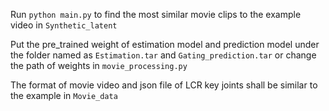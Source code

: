 Run `python main.py` to find the most similar movie clips to the example video in `Synthetic_latent`

Put the pre_trained weight of estimation model and prediction model under the folder named as `Estimation.tar` and `Gating_prediction.tar` or change the path of weights in `movie_processing.py`

The format of movie video and json file of LCR key joints shall be similar to the example in `Movie_data`

